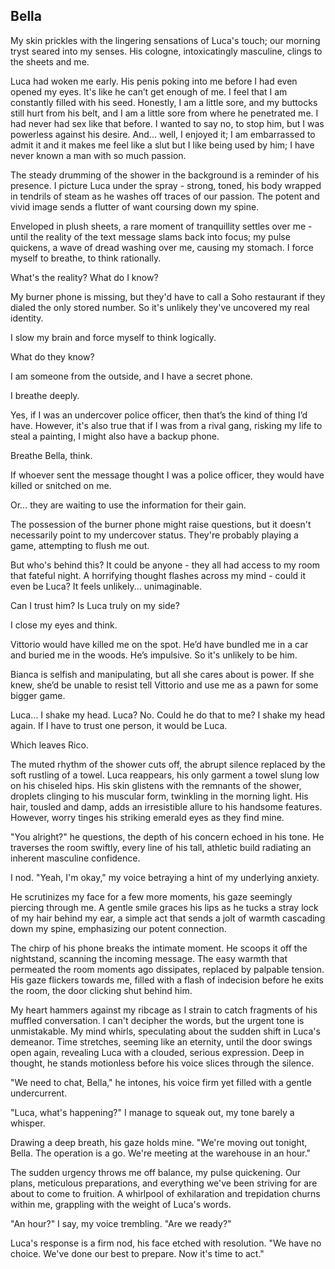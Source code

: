## Bella
 
My skin prickles with the lingering sensations of Luca's touch; our morning tryst seared into my senses. His cologne, intoxicatingly masculine, clings to the sheets and me.
 
Luca had woken me early. His penis poking into me before I had even opened my eyes. It's like he can’t get enough of me. I feel that I am constantly filled with his seed. Honestly, I am a little sore, and my buttocks still hurt from his belt, and I am a little sore from where he penetrated me. I had never had sex like that before. I wanted to say no, to stop him, but I was powerless against his desire. And… well, I enjoyed it; I am embarrassed to admit it and it makes me feel like a slut but I like being used by him; I have never known a man with so much passion.
 
The steady drumming of the shower in the background is a reminder of his presence. I picture Luca under the spray - strong, toned, his body wrapped in tendrils of steam as he washes off traces of our passion. The potent and vivid image sends a flutter of want coursing down my spine.
 
Enveloped in plush sheets, a rare moment of tranquillity settles over me - until the reality of the text message slams back into focus; my pulse quickens, a wave of dread washing over me, causing my stomach. I force myself to breathe, to think rationally.
 
What's the reality? What do I know?
 
My burner phone is missing, but they'd have to call a Soho restaurant if they dialed the only stored number. So it's unlikely they've uncovered my real identity.
 
I slow my brain and force myself to think logically.
 
What do they know?
 
I am someone from the outside, and I have a secret phone.
 
I breathe deeply.
 
Yes, if I was an undercover police officer, then that’s the kind of thing I’d have. However, it's also true that if I was from a rival gang, risking my life to steal a painting, I might also have a backup phone.
 
Breathe Bella, think.
 
If whoever sent the message thought I was a police officer, they would have killed or snitched on me.
 
Or… they are waiting to use the information for their gain. 
 
The possession of the burner phone might raise questions, but it doesn't necessarily point to my undercover status. They're probably playing a game, attempting to flush me out.
 
But who's behind this? It could be anyone - they all had access to my room that fateful night. A horrifying thought flashes across my mind - could it even be Luca? It feels unlikely... unimaginable.
 
Can I trust him? Is Luca truly on my side?
 
I close my eyes and think.
 
Vittorio would have killed me on the spot. He’d have bundled me in a car and buried me in the woods. He’s impulsive. So it's unlikely to be him.
 
Bianca is selfish and manipulating, but all she cares about is power. If she knew, she’d be unable to resist tell Vittorio and use me as a pawn for some bigger game.
 
Luca… I shake my head. Luca? No. Could he do that to me? I shake my head again. If I have to trust one person, it would be Luca.
 
Which leaves Rico.
 
The muted rhythm of the shower cuts off, the abrupt silence replaced by the soft rustling of a towel. Luca reappears, his only garment a towel slung low on his chiseled hips. His skin glistens with the remnants of the shower, droplets clinging to his muscular form, twinkling in the morning light. His hair, tousled and damp, adds an irresistible allure to his handsome features. However, worry tinges his striking emerald eyes as they find mine.
 
"You alright?" he questions, the depth of his concern echoed in his tone. He traverses the room swiftly, every line of his tall, athletic build radiating an inherent masculine confidence.
 
I nod. "Yeah, I'm okay," my voice betraying a hint of my underlying anxiety.
 
He scrutinizes my face for a few more moments, his gaze seemingly piercing through me. A gentle smile graces his lips as he tucks a stray lock of my hair behind my ear, a simple act that sends a jolt of warmth cascading down my spine, emphasizing our potent connection.
 
The chirp of his phone breaks the intimate moment. He scoops it off the nightstand, scanning the incoming message. The easy warmth that permeated the room moments ago dissipates, replaced by palpable tension. His gaze flickers towards me, filled with a flash of indecision before he exits the room, the door clicking shut behind him.
 
My heart hammers against my ribcage as I strain to catch fragments of his muffled conversation. I can't decipher the words, but the urgent tone is unmistakable. My mind whirls, speculating about the sudden shift in Luca's demeanor. Time stretches, seeming like an eternity, until the door swings open again, revealing Luca with a clouded, serious expression. Deep in thought, he stands motionless before his voice slices through the silence.
 
"We need to chat, Bella," he intones, his voice firm yet filled with a gentle undercurrent.
 
"Luca, what's happening?" I manage to squeak out, my tone barely a whisper.
 
Drawing a deep breath, his gaze holds mine. "We're moving out tonight, Bella. The operation is a go. We're meeting at the warehouse in an hour."
 
The sudden urgency throws me off balance, my pulse quickening. Our plans, meticulous preparations, and everything we've been striving for are about to come to fruition. A whirlpool of exhilaration and trepidation churns within me, grappling with the weight of Luca's words.
 
"An hour?" I say, my voice trembling. "Are we ready?"
 
Luca's response is a firm nod, his face etched with resolution. "We have no choice. We've done our best to prepare. Now it's time to act."
